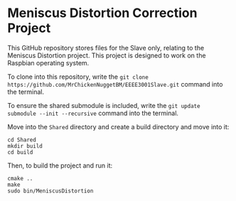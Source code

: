 # Meniscus Distortion Correction Project
This GitHub repository stores files for the Slave only, relating to the Meniscus Distortion project. This project is designed to work on the Raspbian operating system.

To clone into this repository, write the `git clone https://github.com/MrChickenNuggetBM/EEEE3001Slave.git` command into the terminal.

To ensure the shared submodule is included, write the `git update submodule --init --recursive` command into the terminal.

Move into the `Shared` directory and create a build directory and move into it:

```
cd Shared
mkdir build
cd build
```

Then, to build the project and run it:

```
cmake ..
make
sudo bin/MeniscusDistortion
```
